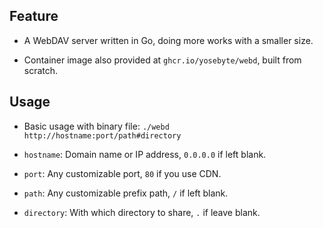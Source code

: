 ## Feature

- A WebDAV server written in Go, doing more works with a smaller size.

- Container image also provided at `ghcr.io/yosebyte/webd`, built from scratch.

## Usage

- Basic usage with binary file: `./webd http://hostname:port/path#directory`

- `hostname`: Domain name or IP address, `0.0.0.0` if left blank.

- `port`: Any customizable port, `80` if you use CDN.

- `path`: Any customizable prefix path, `/` if left blank.

- `directory`: With which directory to share, `.` if leave blank.
